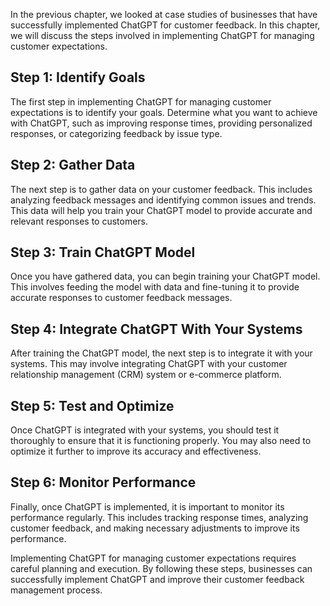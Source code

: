 
In the previous chapter, we looked at case studies of businesses that have successfully implemented ChatGPT for customer feedback. In this chapter, we will discuss the steps involved in implementing ChatGPT for managing customer expectations.

Step 1: Identify Goals
----------------------

The first step in implementing ChatGPT for managing customer expectations is to identify your goals. Determine what you want to achieve with ChatGPT, such as improving response times, providing personalized responses, or categorizing feedback by issue type.

Step 2: Gather Data
-------------------

The next step is to gather data on your customer feedback. This includes analyzing feedback messages and identifying common issues and trends. This data will help you train your ChatGPT model to provide accurate and relevant responses to customers.

Step 3: Train ChatGPT Model
---------------------------

Once you have gathered data, you can begin training your ChatGPT model. This involves feeding the model with data and fine-tuning it to provide accurate responses to customer feedback messages.

Step 4: Integrate ChatGPT With Your Systems
-------------------------------------------

After training the ChatGPT model, the next step is to integrate it with your systems. This may involve integrating ChatGPT with your customer relationship management (CRM) system or e-commerce platform.

Step 5: Test and Optimize
-------------------------

Once ChatGPT is integrated with your systems, you should test it thoroughly to ensure that it is functioning properly. You may also need to optimize it further to improve its accuracy and effectiveness.

Step 6: Monitor Performance
---------------------------

Finally, once ChatGPT is implemented, it is important to monitor its performance regularly. This includes tracking response times, analyzing customer feedback, and making necessary adjustments to improve its performance.

Implementing ChatGPT for managing customer expectations requires careful planning and execution. By following these steps, businesses can successfully implement ChatGPT and improve their customer feedback management process.
